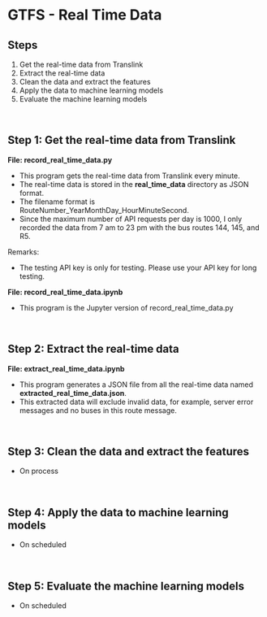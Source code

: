 # GTFS - Real Time Data
## Steps
1. Get the real-time data from Translink
2. Extract the real-time data
3. Clean the data and extract the features
4. Apply the data to machine learning models
5. Evaluate the machine learning models

<br>

## Step 1: Get the real-time data from Translink
**File: record_real_time_data.py**
- This program gets the real-time data from Translink every minute.
- The real-time data is stored in the **real_time_data** directory as JSON format.
- The filename format is RouteNumber_YearMonthDay_HourMinuteSecond.
- Since the maximum number of API requests per day is 1000, I only recorded the data from 7 am to 23 pm with the bus routes 144, 145, and R5.

Remarks:
- The testing API key is only for testing. Please use your API key for long testing.

**File: record_real_time_data.ipynb**
- This program is the Jupyter version of record_real_time_data.py

<br>

## Step 2: Extract the real-time data
**File: extract_real_time_data.ipynb**
- This program generates a JSON file from all the real-time data named **extracted_real_time_data.json**.
- This extracted data will exclude invalid data, for example, server error messages and no buses in this route message.

<br>

## Step 3: Clean the data and extract the features
- On process

<br>

## Step 4: Apply the data to machine learning models
- On scheduled

<br>

## Step 5: Evaluate the machine learning models
- On scheduled

<br>
